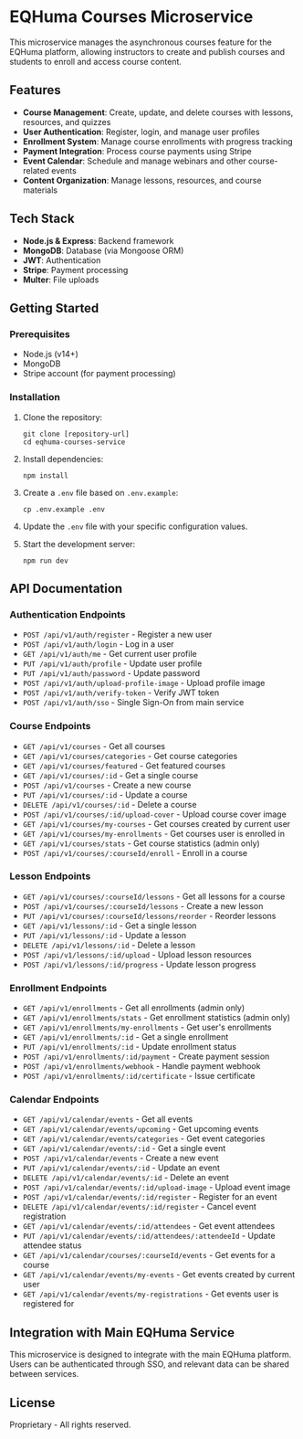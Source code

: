# EQHuma Courses Microservice

This microservice manages the asynchronous courses feature for the EQHuma platform, allowing instructors to create and publish courses and students to enroll and access course content.

## Features

- **Course Management**: Create, update, and delete courses with lessons, resources, and quizzes
- **User Authentication**: Register, login, and manage user profiles
- **Enrollment System**: Manage course enrollments with progress tracking
- **Payment Integration**: Process course payments using Stripe
- **Event Calendar**: Schedule and manage webinars and other course-related events
- **Content Organization**: Manage lessons, resources, and course materials

## Tech Stack

- **Node.js & Express**: Backend framework
- **MongoDB**: Database (via Mongoose ORM)
- **JWT**: Authentication
- **Stripe**: Payment processing
- **Multer**: File uploads

## Getting Started

### Prerequisites

- Node.js (v14+)
- MongoDB
- Stripe account (for payment processing)

### Installation

1. Clone the repository:
   ```
   git clone [repository-url]
   cd eqhuma-courses-service
   ```

2. Install dependencies:
   ```
   npm install
   ```

3. Create a `.env` file based on `.env.example`:
   ```
   cp .env.example .env
   ```

4. Update the `.env` file with your specific configuration values.

5. Start the development server:
   ```
   npm run dev
   ```

## API Documentation

### Authentication Endpoints

- `POST /api/v1/auth/register` - Register a new user
- `POST /api/v1/auth/login` - Log in a user
- `GET /api/v1/auth/me` - Get current user profile
- `PUT /api/v1/auth/profile` - Update user profile
- `PUT /api/v1/auth/password` - Update password
- `POST /api/v1/auth/upload-profile-image` - Upload profile image
- `POST /api/v1/auth/verify-token` - Verify JWT token
- `POST /api/v1/auth/sso` - Single Sign-On from main service

### Course Endpoints

- `GET /api/v1/courses` - Get all courses
- `GET /api/v1/courses/categories` - Get course categories
- `GET /api/v1/courses/featured` - Get featured courses
- `GET /api/v1/courses/:id` - Get a single course
- `POST /api/v1/courses` - Create a new course
- `PUT /api/v1/courses/:id` - Update a course
- `DELETE /api/v1/courses/:id` - Delete a course
- `POST /api/v1/courses/:id/upload-cover` - Upload course cover image
- `GET /api/v1/courses/my-courses` - Get courses created by current user
- `GET /api/v1/courses/my-enrollments` - Get courses user is enrolled in
- `GET /api/v1/courses/stats` - Get course statistics (admin only)
- `POST /api/v1/courses/:courseId/enroll` - Enroll in a course

### Lesson Endpoints

- `GET /api/v1/courses/:courseId/lessons` - Get all lessons for a course
- `POST /api/v1/courses/:courseId/lessons` - Create a new lesson
- `PUT /api/v1/courses/:courseId/lessons/reorder` - Reorder lessons
- `GET /api/v1/lessons/:id` - Get a single lesson
- `PUT /api/v1/lessons/:id` - Update a lesson
- `DELETE /api/v1/lessons/:id` - Delete a lesson
- `POST /api/v1/lessons/:id/upload` - Upload lesson resources
- `POST /api/v1/lessons/:id/progress` - Update lesson progress

### Enrollment Endpoints

- `GET /api/v1/enrollments` - Get all enrollments (admin only)
- `GET /api/v1/enrollments/stats` - Get enrollment statistics (admin only)
- `GET /api/v1/enrollments/my-enrollments` - Get user's enrollments
- `GET /api/v1/enrollments/:id` - Get a single enrollment
- `PUT /api/v1/enrollments/:id` - Update enrollment status
- `POST /api/v1/enrollments/:id/payment` - Create payment session
- `POST /api/v1/enrollments/webhook` - Handle payment webhook
- `POST /api/v1/enrollments/:id/certificate` - Issue certificate

### Calendar Endpoints

- `GET /api/v1/calendar/events` - Get all events
- `GET /api/v1/calendar/events/upcoming` - Get upcoming events
- `GET /api/v1/calendar/events/categories` - Get event categories
- `GET /api/v1/calendar/events/:id` - Get a single event
- `POST /api/v1/calendar/events` - Create a new event
- `PUT /api/v1/calendar/events/:id` - Update an event
- `DELETE /api/v1/calendar/events/:id` - Delete an event
- `POST /api/v1/calendar/events/:id/upload-image` - Upload event image
- `POST /api/v1/calendar/events/:id/register` - Register for an event
- `DELETE /api/v1/calendar/events/:id/register` - Cancel event registration
- `GET /api/v1/calendar/events/:id/attendees` - Get event attendees
- `PUT /api/v1/calendar/events/:id/attendees/:attendeeId` - Update attendee status
- `GET /api/v1/calendar/courses/:courseId/events` - Get events for a course
- `GET /api/v1/calendar/events/my-events` - Get events created by current user
- `GET /api/v1/calendar/events/my-registrations` - Get events user is registered for

## Integration with Main EQHuma Service

This microservice is designed to integrate with the main EQHuma platform. Users can be authenticated through SSO, and relevant data can be shared between services.

## License

Proprietary - All rights reserved.
